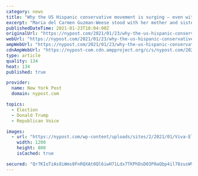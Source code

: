 ```yaml
---
category: news
title: "Why the US Hispanic conservative movement is surging — even without Trump"
excerpt: "Maria del Carmen Guzman-Weese stood with her mother and sister to take the oath of US citizenship. Then 17, Maria suddenly turned to her mother, and said: “I love this"
publishedDateTime: 2021-01-23T18:04:00Z
originalUrl: "https://nypost.com/2021/01/23/why-the-us-hispanic-conservative-movement-is-surging-even-without-trump/"
webUrl: "https://nypost.com/2021/01/23/why-the-us-hispanic-conservative-movement-is-surging-even-without-trump/"
ampWebUrl: "https://nypost.com/2021/01/23/why-the-us-hispanic-conservative-movement-is-surging-even-without-trump/amp/"
cdnAmpWebUrl: "https://nypost-com.cdn.ampproject.org/c/s/nypost.com/2021/01/23/why-the-us-hispanic-conservative-movement-is-surging-even-without-trump/amp/"
type: article
quality: 134
heat: 134
published: true

provider:
  name: New York Post
  domain: nypost.com

topics:
  - Election
  - Donald Trump
  - Republican Voice

images:
  - url: "https://nypost.com/wp-content/uploads/sites/2/2021/01/Viva-El-GOP.jpg?quality=90&strip=all&w=1200"
    width: 1200
    height: 800
    isCached: true

secured: "Qr7KIoTzAs8iWms0FnRQXAt0Ql6iwH71Ldx7TKPhDsD03P0aQbp4il70zusWVh8O2/ujWTzsW1jkXVFMl76FkSSFPqG3F6nK1K7PCLadauUliUospqTzCPh1zsJ+gVGBAQW5qGlcP3bzp6PcWqLgvk/h2fMwrNB9RfFVER9WrwiBpN16hWHJUzQnLwguGQRUdHwp/sc6u7yw4V8SmmCBMOy14/ZM5nC4cheYJlqGEXx1gxzNQwymTH4VCbLrsiu3QQ4wi9I2KLJcGI3Xf21RVRe8MbJMqpFHvMgpiS3t/w9O1VqgxXeWZzS18N/M+ZHw/bct04KthF+esmh6lurXiuOSG5gB4P//5Yq3O1Jxtjk=;fPl5nSyXyzyiwcupr63l3w=="
---
```


